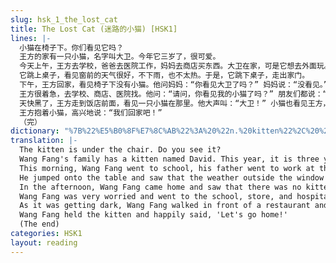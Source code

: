 ```yaml
---
slug: hsk_1_the_lost_cat
title: The Lost Cat (迷路的小猫) [HSK1]
lines: |-
  小猫在椅子下。你们看见它吗？
  王方的家有一只小猫，名字叫大卫。今年它三岁了，很可爱。
  今天上午，王方去学校，爸爸去医院工作，妈妈去商店买东西。大卫在家，可是它想去外面玩。
  它跳上桌子，看见窗前的天气很好，不下雨，也不太热。于是，它跳下桌子，走出家门。
  下午，王方回家，看见椅子下没有小猫。他问妈妈：“你看见大卫了吗？” 妈妈说：“没看见。”
  王方很着急，去学校、商店、医院找。他问：“请问，你看见我的小猫了吗？” 朋友们都说：“没看见。”
  天快黑了，王方走到饭店前面，看见一只小猫在那里。他大声叫：“大卫！” 小猫也看见王方，马上跑过去。
  王方抱着小猫，高兴地说：“我们回家吧！”
  （完）
dictionary: "%7B%22%E5%B0%8F%E7%8C%AB%22%3A%20%22n.%20kitten%22%2C%20%22%E6%A4%85%E5%AD%90%22%3A%20%22n.%20chair%22%2C%20%22%E7%9C%8B%E8%A7%81%22%3A%20%22v.%20to%20see%22%2C%20%22%E5%AE%83%22%3A%20%22pron.%20it%22%2C%20%22%E5%AE%B6%22%3A%20%22n.%20home%2C%20family%22%2C%20%22%E5%90%8D%E5%AD%97%22%3A%20%22n.%20name%22%2C%20%22%E4%BB%8A%E5%B9%B4%22%3A%20%22n.%20this%20year%22%2C%20%22%E5%8F%AF%E7%88%B1%22%3A%20%22adj.%20cute%22%2C%20%22%E4%B8%8A%E5%8D%88%22%3A%20%22n.%20morning%22%2C%20%22%E5%AD%A6%E6%A0%A1%22%3A%20%22n.%20school%22%2C%20%22%E5%8C%BB%E9%99%A2%22%3A%20%22n.%20hospital%22%2C%20%22%E5%B7%A5%E4%BD%9C%22%3A%20%22v.%20to%20work%22%2C%20%22%E5%95%86%E5%BA%97%22%3A%20%22n.%20store%2C%20shop%22%2C%20%22%E4%B9%B0%E4%B8%9C%E8%A5%BF%22%3A%20%22v.%20to%20buy%20things%22%2C%20%22%E5%A4%96%E9%9D%A2%22%3A%20%22n.%20outside%22%2C%20%22%E7%8E%A9%22%3A%20%22v.%20to%20play%22%2C%20%22%E6%A1%8C%E5%AD%90%22%3A%20%22n.%20table%22%2C%20%22%E7%AA%97%E5%89%8D%22%3A%20%22n.%20in%20front%20of%20the%20window%22%2C%20%22%E5%A4%A9%E6%B0%94%22%3A%20%22n.%20weather%22%2C%20%22%E4%B8%8B%E9%9B%A8%22%3A%20%22v.%20to%20rain%22%2C%20%22%E5%A4%AA%E7%83%AD%22%3A%20%22adj.%20too%20hot%22%2C%20%22%E5%AE%B6%E9%97%A8%22%3A%20%22n.%20house%20door%22%2C%20%22%E5%9B%9E%E5%AE%B6%22%3A%20%22v.%20to%20return%20home%22%2C%20%22%E7%9D%80%E6%80%A5%22%3A%20%22adj.%20anxious%2C%20worried%22%2C%20%22%E8%AF%B7%E9%97%AE%22%3A%20%22phr.%20Excuse%20me%2C%20may%20I%20ask%22%2C%20%22%E6%9C%8B%E5%8F%8B%E4%BB%AC%22%3A%20%22n.%20friends%22%2C%20%22%E5%BF%AB%E9%BB%91%E4%BA%86%22%3A%20%22phr.%20getting%20dark%22%2C%20%22%E9%A5%AD%E5%BA%97%22%3A%20%22n.%20restaurant%22%2C%20%22%E5%89%8D%E9%9D%A2%22%3A%20%22n.%20front%22%2C%20%22%E9%AB%98%E5%85%B4%22%3A%20%22adj.%20happy%22%2C%20%22%E6%8A%B1%E7%9D%80%22%3A%20%22v.%20to%20hold%2C%20to%20hug%22%7D"
translation: |-
  The kitten is under the chair. Do you see it?
  Wang Fang's family has a kitten named David. This year, it is three years old and very cute.
  This morning, Wang Fang went to school, his father went to work at the hospital, and his mother went to the store to buy things. David was at home, but he wanted to go outside to play.
  He jumped onto the table and saw that the weather outside the window was nice—not raining and not too hot. So, he jumped off the table and walked out the door.
  In the afternoon, Wang Fang came home and saw that there was no kitten under the chair. He asked his mother, 'Have you seen David?' Mom said, 'No, I haven't.'
  Wang Fang was very worried and went to the school, store, and hospital to look for him. He asked, 'Excuse me, have you seen my kitten?' His friends all said, 'No, we haven't.'
  As it was getting dark, Wang Fang walked in front of a restaurant and saw a kitten there. He shouted loudly, 'David!' The kitten also saw Wang Fang and immediately ran over.
  Wang Fang held the kitten and happily said, 'Let's go home!'
  (The end)
categories: HSK1
layout: reading
---
```

